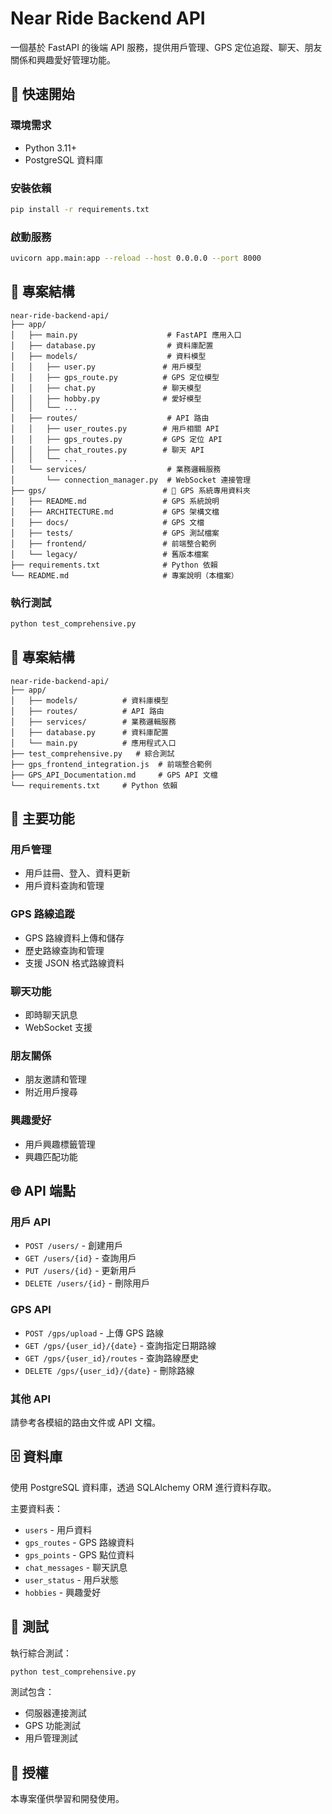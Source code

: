 # Near Ride Backend API

一個基於 FastAPI 的後端 API 服務，提供用戶管理、GPS 定位追蹤、聊天、朋友關係和興趣愛好管理功能。

## 🚀 快速開始

### 環境需求
- Python 3.11+
- PostgreSQL 資料庫

### 安裝依賴
```bash
pip install -r requirements.txt
```

### 啟動服務
```bash
uvicorn app.main:app --reload --host 0.0.0.0 --port 8000
```

## 📁 專案結構

```
near-ride-backend-api/
├── app/
│   ├── main.py                    # FastAPI 應用入口
│   ├── database.py                # 資料庫配置
│   ├── models/                    # 資料模型
│   │   ├── user.py               # 用戶模型
│   │   ├── gps_route.py          # GPS 定位模型
│   │   ├── chat.py               # 聊天模型
│   │   ├── hobby.py              # 愛好模型
│   │   └── ...
│   ├── routes/                    # API 路由
│   │   ├── user_routes.py        # 用戶相關 API
│   │   ├── gps_routes.py         # GPS 定位 API
│   │   ├── chat_routes.py        # 聊天 API
│   │   └── ...
│   └── services/                  # 業務邏輯服務
│       └── connection_manager.py  # WebSocket 連接管理
├── gps/                          # 📍 GPS 系統專用資料夾
│   ├── README.md                 # GPS 系統說明
│   ├── ARCHITECTURE.md           # GPS 架構文檔
│   ├── docs/                     # GPS 文檔
│   ├── tests/                    # GPS 測試檔案
│   ├── frontend/                 # 前端整合範例
│   └── legacy/                   # 舊版本檔案
├── requirements.txt              # Python 依賴
└── README.md                     # 專案說明（本檔案）
```

### 執行測試
```bash
python test_comprehensive.py
```

## 📁 專案結構

```
near-ride-backend-api/
├── app/
│   ├── models/          # 資料庫模型
│   ├── routes/          # API 路由
│   ├── services/        # 業務邏輯服務
│   ├── database.py      # 資料庫配置
│   └── main.py          # 應用程式入口
├── test_comprehensive.py   # 綜合測試
├── gps_frontend_integration.js  # 前端整合範例
├── GPS_API_Documentation.md     # GPS API 文檔
└── requirements.txt     # Python 依賴
```

## 🔧 主要功能

### 用戶管理
- 用戶註冊、登入、資料更新
- 用戶資料查詢和管理

### GPS 路線追蹤
- GPS 路線資料上傳和儲存
- 歷史路線查詢和管理
- 支援 JSON 格式路線資料

### 聊天功能
- 即時聊天訊息
- WebSocket 支援

### 朋友關係
- 朋友邀請和管理
- 附近用戶搜尋

### 興趣愛好
- 用戶興趣標籤管理
- 興趣匹配功能

## 🌐 API 端點

### 用戶 API
- `POST /users/` - 創建用戶
- `GET /users/{id}` - 查詢用戶
- `PUT /users/{id}` - 更新用戶
- `DELETE /users/{id}` - 刪除用戶

### GPS API
- `POST /gps/upload` - 上傳 GPS 路線
- `GET /gps/{user_id}/{date}` - 查詢指定日期路線
- `GET /gps/{user_id}/routes` - 查詢路線歷史
- `DELETE /gps/{user_id}/{date}` - 刪除路線

### 其他 API
請參考各模組的路由文件或 API 文檔。

## 🗄️ 資料庫

使用 PostgreSQL 資料庫，透過 SQLAlchemy ORM 進行資料存取。

主要資料表：
- `users` - 用戶資料
- `gps_routes` - GPS 路線資料
- `gps_points` - GPS 點位資料
- `chat_messages` - 聊天訊息
- `user_status` - 用戶狀態
- `hobbies` - 興趣愛好

## 🧪 測試

執行綜合測試：
```bash
python test_comprehensive.py
```

測試包含：
- 伺服器連接測試
- GPS 功能測試
- 用戶管理測試

## 📝 授權

本專案僅供學習和開發使用。
